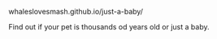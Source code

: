 whaleslovesmash.github.io/just-a-baby/

Find out if your pet is thousands od years old or just a baby.
